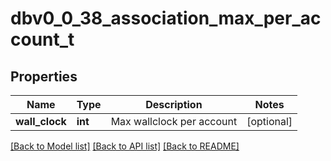 # dbv0_0_38_association_max_per_account_t

## Properties
Name | Type | Description | Notes
------------ | ------------- | ------------- | -------------
**wall_clock** | **int** | Max wallclock per account | [optional] 

[[Back to Model list]](../README.md#documentation-for-models) [[Back to API list]](../README.md#documentation-for-api-endpoints) [[Back to README]](../README.md)


